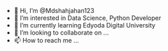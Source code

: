 - 👋 Hi, I’m @Mdshahjahan123
- 👀 I’m interested in Data Science, Python Developer
- 🌱 I’m currently learning Edyoda Digital University
- 💞️ I’m looking to collaborate on ...
- 📫 How to reach me ...

<!---
Mdshahjahan123/Mdshahjahan123 is a ✨ special ✨ repository because its `README.md` (this file) appears on your GitHub profile.
You can click the Preview link to take a look at your changes.
--->
